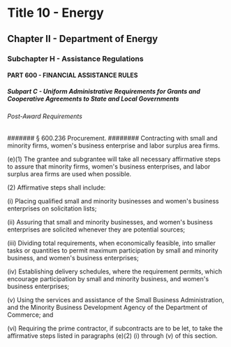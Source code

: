 
# Title 10 - Energy
## Chapter II - Department of Energy
### Subchapter H - Assistance Regulations
#### PART 600 - FINANCIAL ASSISTANCE RULES
##### Subpart C - Uniform Administrative Requirements for Grants and Cooperative Agreements to State and Local Governments
###### Post-Award Requirements
####### § 600.236 Procurement.
######## Contracting with small and minority firms, women's business enterprise and labor surplus area firms.

(e)(1) The grantee and subgrantee will take all necessary affirmative steps to assure that minority firms, women's business enterprises, and labor surplus area firms are used when possible.

(2) Affirmative steps shall include:

(i) Placing qualified small and minority businesses and women's business enterprises on solicitation lists;

(ii) Assuring that small and minority businesses, and women's business enterprises are solicited whenever they are potential sources;

(iii) Dividing total requirements, when economically feasible, into smaller tasks or quantities to permit maximum participation by small and minority business, and women's business enterprises;

(iv) Establishing delivery schedules, where the requirement permits, which encourage participation by small and minority business, and women's business enterprises;

(v) Using the services and assistance of the Small Business Administration, and the Minority Business Development Agency of the Department of Commerce; and

(vi) Requiring the prime contractor, if subcontracts are to be let, to take the affirmative steps listed in paragraphs (e)(2) (i) through (v) of this section.
